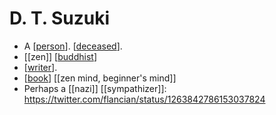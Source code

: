 # D. T. Suzuki

- A [[person]]. [[deceased]].
- [[zen]] [[buddhist]]
- [[writer]].
- [[book]] [[zen mind, beginner's mind]]
- Perhaps a [[nazi]] [[sympathizer]]: https://twitter.com/flancian/status/1263842786153037824


[//begin]: # "Autogenerated link references for markdown compatibility"
[person]: person "Person"
[deceased]: deceased "Deceased"
[buddhist]: buddhist "Buddhist"
[writer]: writer "Writer"
[book]: book "Book"
[//end]: # "Autogenerated link references"